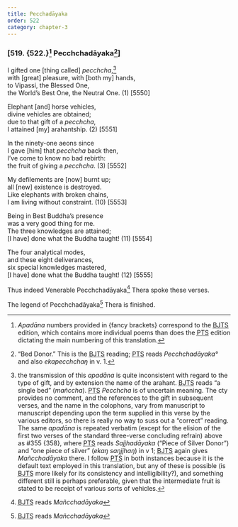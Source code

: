```yaml
---
title: Pecchadāyaka
order: 522
category: chapter-3
---
```


### \[519. {522.}[^1] Pe<span class="diacritics" data-state="on">c</span><span class="no-diacritics" data-state="off">ch</span>chadāyaka[^2]\]

I gifted one \[thing called\] *pe<span class="diacritics" data-state="on">c</span><span class="no-diacritics" data-state="off">ch</span>cha*,[^3]  
with \[great\] pleasure, with \[both my\] hands,  
to Vipassi, the Blessed One,  
the World’s Best One, the Neutral One. (1) \[5550\]

Elephant \[and\] horse vehicles,  
divine vehicles are obtained;  
due to that gift of a *pe<span class="diacritics" data-state="on">c</span><span class="no-diacritics" data-state="off">ch</span>cha*,  
I attained \[my\] arahantship. (2) \[5551\]

In the ninety-one aeons since  
I gave \[him\] that *pe<span class="diacritics" data-state="on">c</span><span class="no-diacritics" data-state="off">ch</span>cha* back then,  
I’ve come to know no bad rebirth:  
the fruit of giving a *pe<span class="diacritics" data-state="on">c</span><span class="no-diacritics" data-state="off">ch</span>cha*. (3) \[5552\]

My defilements are \[now\] burnt up;  
all \[new\] existence is destroyed.  
Like elephants with broken chains,  
I am living without constraint. (10) \[5553\]

Being in Best Buddha’s presence  
was a very good thing for me.  
The three knowledges are attained;  
\[I have\] done what the Buddha taught! (11) \[5554\]

The four analytical modes,  
and these eight deliverances,  
six special knowledges mastered,  
\[I have\] done what the Buddha taught! (12) \[5555\]

Thus indeed Venerable Pe<span class="diacritics" data-state="on">c</span><span class="no-diacritics" data-state="off">ch</span>chadāyaka[^4] Thera spoke these verses.

The legend of Pe<span class="diacritics" data-state="on">c</span><span class="no-diacritics" data-state="off">ch</span>chadāyaka[^5] Thera is finished.

[^1]: *Apadāna* numbers provided in {fancy brackets} correspond to the <abbr title="Buddha Jayanthi Tripitaka Series">BJTS</abbr> edition, which contains more individual poems than does the <abbr title="Pali Text Society">PTS</abbr> edition dictating the main numbering of this translation.

[^2]: “Bed Donor.” This is the <abbr title="Buddha Jayanthi Tripitaka Series">BJTS</abbr> reading; <abbr title="Pali Text Society">PTS</abbr> reads *Pe<span class="diacritics" data-state="on">c</span><span class="no-diacritics" data-state="off">ch</span>chadāyaka°* and also *ekape<span class="diacritics" data-state="on">c</span><span class="no-diacritics" data-state="off">ch</span>chaŋ* in v. 1.

[^3]: the transmission of this *apadāna* is quite inconsistent with regard to the type of gift, and by extension the name of the arahant. <abbr title="Buddha Jayanthi Tripitaka Series">BJTS</abbr> reads “a single bed” (*mañ<span class="diacritics" data-state="on">c</span><span class="no-diacritics" data-state="off">ch</span>a*). <abbr title="Pali Text Society">PTS</abbr> *Pe<span class="diacritics" data-state="on">c</span><span class="no-diacritics" data-state="off">ch</span>cha* is of uncertain meaning. The cty provides no comment, and the references to the gift in subsequent verses, and the name in the colophons, vary from manuscript to manuscript depending upon the term supplied in this verse by the various editors, so there is really no way to suss out a “correct” reading. The same *apadāna* is repeated verbatim (except for the elision of the first two verses of the standard three-verse concluding refrain) above as \#355 {358}, where <abbr title="Pali Text Society">PTS</abbr> reads *Sajjhadāyaka* (“Piece of Silver Donor”) and “one piece of silver” (*ekaŋ saŋjjhaŋ*) in v 1; <abbr title="Buddha Jayanthi Tripitaka Series">BJTS</abbr> again gives *Mañ<span class="diacritics" data-state="on">c</span><span class="no-diacritics" data-state="off">ch</span>adāyaka* there. I follow <abbr title="Pali Text Society">PTS</abbr> in both instances because it is the default text employed in this translation, but any of these is possible (is <abbr title="Buddha Jayanthi Tripitaka Series">BJTS</abbr> more likely for its consistency and intelligibility?), and something different still is perhaps preferable, given that the intermediate fruit is stated to be receipt of various sorts of vehicles.

[^4]: <abbr title="Buddha Jayanthi Tripitaka Series">BJTS</abbr> reads *Mañ<span class="diacritics" data-state="on">c</span><span class="no-diacritics" data-state="off">ch</span>adāyaka*

[^5]: <abbr title="Buddha Jayanthi Tripitaka Series">BJTS</abbr> reads *Mañ<span class="diacritics" data-state="on">c</span><span class="no-diacritics" data-state="off">ch</span>adāyaka*
